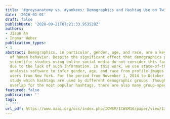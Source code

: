 ```yaml
---
title: '#greysanatomy vs. #yankees: Demographics and Hashtag Use on Twitter'
date: '2016-01-01'
draft: false
publishDate: '2020-09-21T07:21:33.953528Z'
authors:
- Jisun An
- Ingmar Weber
publication_types:
- 1
abstract: Demographics, in particular, gender, age, and race, are a key predictor
  of human behavior. Despite the significant effect that demographics plays, most
  scientific studies using online social media do not consider this factor, mainly
  due to the lack of such information. In this work, we use state-of-the-art face
  analysis software to infer gender, age, and race from profile images of 350K Twitter
  users from New York. For the period from November 1, 2014 to October 31, 2015, we
  study which hashtags are used by different demographic groups. Though we find considerable
  overlap for the most popular hashtags, there are also many group-specific hashtags.
featured: false
publication: ''
tags:
- '""'
url_pdf: https://www.aaai.org/ocs/index.php/ICWSM/ICWSM16/paper/view/13021
---
```


